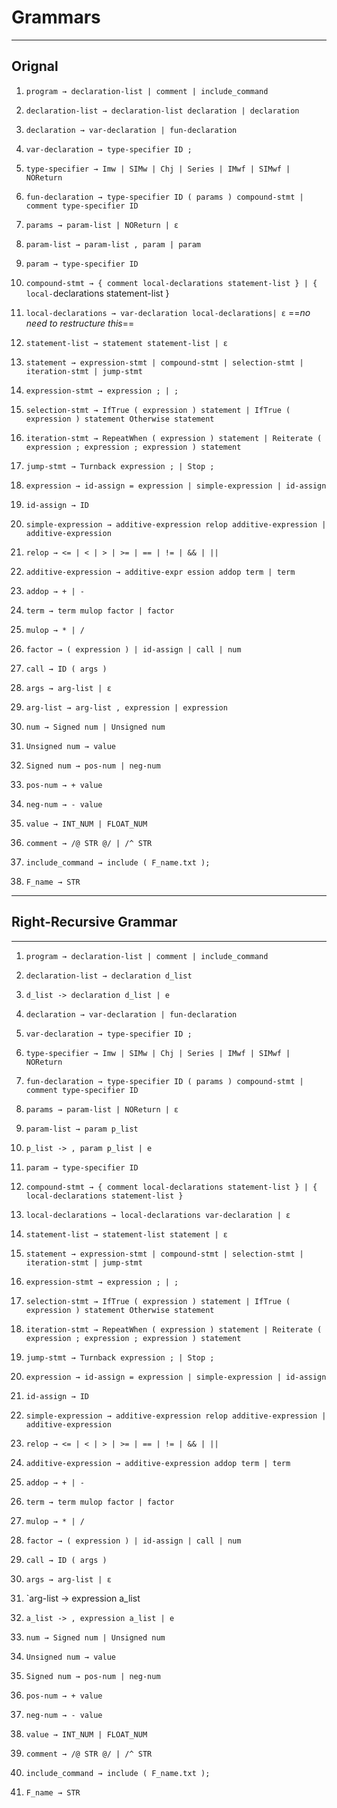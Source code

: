 # Grammars

---

## Orignal

1. `program → declaration-list | comment | include_command`
2. `declaration-list → declaration-list declaration | declaration`
3. `declaration → var-declaration | fun-declaration`
4. `var-declaration → type-specifier ID ;`
5. `type-specifier → Imw | SIMw | Chj | Series | IMwf | SIMwf | NOReturn`
6. `fun-declaration → type-specifier ID ( params ) compound-stmt | comment type-specifier ID`
7. `params → param-list | NOReturn | ε`
8. `param-list → param-list , param | param`
9. `param → type-specifier ID`
10. `compound-stmt → { comment local-declarations statement-list } | { local-`declarations statement-list }
11. `local-declarations → var-declaration local-declarations| ε` ==_no need to restructure this_==

12. `statement-list → statement statement-list | ε`
13. `statement → expression-stmt | compound-stmt | selection-stmt | iteration-stmt | jump-stmt`
14. `expression-stmt → expression ; | ;`
15. `selection-stmt → IfTrue ( expression ) statement | IfTrue ( expression ) statement Otherwise statement`
16. `iteration-stmt → RepeatWhen ( expression ) statement | Reiterate ( expression ; expression ; expression ) statement`
17. `jump-stmt → Turnback expression ; | Stop ;`
18. `expression → id-assign = expression | simple-expression | id-assign`
19. `id-assign → ID`
20. `simple-expression → additive-expression relop additive-expression | additive-expression`
21. `relop → <= | < | > | >= | == | != | && | ||`
22. `additive-expression → additive-expr ession addop term | term`
23. `addop → + | -`
24. `term → term mulop factor | factor`
25. `mulop → * | /`
26. `factor → ( expression ) | id-assign | call | num`
27. `call → ID ( args )`
28. `args → arg-list | ε`
29. `arg-list → arg-list , expression | expression`
30. `num → Signed num | Unsigned num`
31. `Unsigned num → value`
32. `Signed num → pos-num | neg-num`
33. `pos-num → + value`
34. `neg-num → - value`
35. `value → INT_NUM | FLOAT_NUM`
36. `comment → /@ STR @/ | /^ STR`
37. `include_command → include ( F_name.txt );`
38. `F_name → STR`

---

## Right-Recursive Grammar

---

1. `program → declaration-list | comment | include_command`
2. `declaration-list → declaration d_list`
3. `d_list -> declaration d_list | e`
4. `declaration → var-declaration | fun-declaration`

5. `var-declaration → type-specifier ID ;`
6. `type-specifier → Imw | SIMw | Chj | Series | IMwf | SIMwf | NOReturn`

7. `fun-declaration → type-specifier ID ( params ) compound-stmt | comment type-specifier ID`
8. `params → param-list | NOReturn | ε`
9. `param-list → param p_list`
10. `p_list -> , param p_list | e`
11. `param → type-specifier ID`

12. `compound-stmt → { comment local-declarations statement-list } | { local-declarations statement-list }`
13. `local-declarations → local-declarations var-declaration | ε`
14. `statement-list → statement-list statement | ε`
15. `statement → expression-stmt | compound-stmt | selection-stmt | iteration-stmt | jump-stmt`
16. `expression-stmt → expression ; | ;`
17. `selection-stmt → IfTrue ( expression ) statement | IfTrue ( expression ) statement Otherwise statement`
18. `iteration-stmt → RepeatWhen ( expression ) statement | Reiterate ( expression ; expression ; expression ) statement`
19. `jump-stmt → Turnback expression ; | Stop ;`
20. `expression → id-assign = expression | simple-expression | id-assign`
21. `id-assign → ID`
22. `simple-expression → additive-expression relop additive-expression | additive-expression`
23. `relop → <= | < | > | >= | == | != | && | ||`
24. `additive-expression → additive-expression addop term | term`
25. `addop → + | -`
26. `term → term mulop factor | factor`
27. `mulop → * | /`
28. `factor → ( expression ) | id-assign | call | num`
29. `call → ID ( args )`

30. `args → arg-list | ε`
31. `arg-list → expression a_list
32. `a_list -> , expression a_list | e`

33. `num → Signed num | Unsigned num`
34. `Unsigned num → value`
35. `Signed num → pos-num | neg-num`
36. `pos-num → + value`
37. `neg-num → - value`
38. `value → INT_NUM | FLOAT_NUM`
39. `comment → /@ STR @/ | /^ STR`
40. `include_command → include ( F_name.txt );`
41. `F_name → STR`
